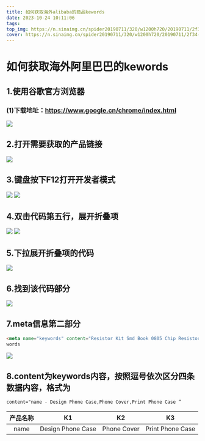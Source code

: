 ```yaml
---
title: 如何获取海外alibaba的商品kewords
date: 2023-10-24 10:11:06
tags:
top_img: https://n.sinaimg.cn/spider20190711/320/w1200h720/20190711/2f34-hzrevpz9873856.jpg
cover: https://n.sinaimg.cn/spider20190711/320/w1200h720/20190711/2f34-hzrevpz9873856.jpg
---
```

# 如何获取海外阿里巴巴的kewords

## 1.使用谷歌官方浏览器
### (1)下载地址：https://www.google.cn/chrome/index.html

![](/alibaba/Snipaste_2023-10-24_08-38-20.png)

## 2.打开需要获取的产品链接

![](/alibaba/图片1.png)

## 3.键盘按下F12打开开发者模式

![](/alibaba/图片2.png)
![](/alibaba/图片3.png)

## 4.双击代码第五行<head></head>，展开折叠项
![](/alibaba/图片4.png)
![](/alibaba/图片5.png)
## 5.下拉展开折叠项的代码

![](/alibaba/图片6.png)

## 6.找到<!-- meta信息 -->该代码部分

![](/alibaba/图片7.png)

## 7.meta信息第二部分
```html
<meta name="keywords" content="Resistor Kit Smd Book 0805 Chip Resistor Assortment Kit 1206 1% Fr-07 Smt 170 Values 0r-10m - Buy 1206 0r J,1206 0r J Resistor,1206 0r J J Aluminum Resistors Product on Alibaba.com">即为key
words
```
![](/alibaba/图片8.png)

## 8.content为keywords内容，按照逗号依次区分四条数据内容，格式为
```html
content="name - Design Phone Case,Phone Cover,Print Phone Case “
```
| 产品名称 |        K1         |     K2      |        K3        |
| :------: | :---------------: | :---------: | :--------------: |
|   name   | Design Phone Case | Phone Cover | Print Phone Case |